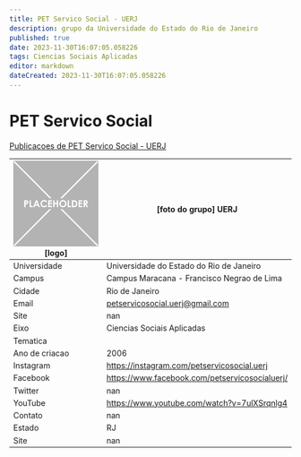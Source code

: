 ```yaml
---
title: PET Servico Social - UERJ
description: grupo da Universidade do Estado do Rio de Janeiro
published: true
date: 2023-11-30T16:07:05.058226
tags: Ciencias Sociais Aplicadas
editor: markdown
dateCreated: 2023-11-30T16:07:05.058226
---
```


# PET Servico Social

[Publicacoes de PET Servico Social - UERJ](/atividade/227PETServicoSocialUERJ/feed.md)

| ![placeholder.png](/placeholder.png) [logo] | [foto do grupo] UERJ         |
| ------------------------------------------- | ------------------------------------------------- |
| Universidade                                | Universidade do Estado do Rio de Janeiro      |
| Campus                                      | Campus Maracana - Francisco Negrao de Lima            |
| Cidade                                      | Rio de Janeiro             |
| Email                                       | petservicosocial.uerj@gmail.com             |
| Site                                        | nan              |
| Eixo                                        | Ciencias Sociais Aplicadas              |
| Tematica                                    |           |
| Ano de criacao                              | 2006        |
| Instagram                                   | https://instagram.com/petservicosocial.uerj         |
| Facebook                                    | https://www.facebook.com/petservicosocialuerj/          |
| Twitter                                     | nan           |
| YouTube                                     | https://www.youtube.com/watch?v=7ulXSrqnlg4           |
| Contato                                     | nan         |
| Estado                                      |  RJ            |
| Site                                        | nan |
